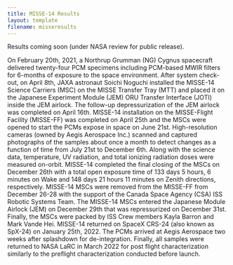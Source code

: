 ```yaml
---
title: MISSE-14 Results
layout: template
filename: misseresults
--- 
```


Results coming soon (under NASA review for public release).

On February 20th, 2021, a Northrup Grumman (NG) Cygnus spacecraft delivered twenty-four PCM specimens including PCM-based MWIR filters for 6-months of exposure to the space environment. After system check-out, on April 8th, JAXA astronaut Soichi Noguchi installed the MISSE-14 Science Carriers (MSC) on the MISSE Transfer Tray (MTT) and placed it on the Japanese Experiment Module (JEM) ORU Transfer Interface (JOTI) inside the JEM airlock. The follow-up depressurization of the JEM airlock was completed on April 16th. MISSE-14 installation on the MISSE-Flight Facility (MISSE-FF) was completed on April 25th and the MSCs were opened to start the PCMs expose in space on June 21st. High-resolution cameras (owned by Aegis Aerospace Inc.)  scanned and captured photographs of the samples about once a month to detect changes as a function of time from July 21st to December 6th.  Along with the science data, temperature, UV radiation, and total ionizing radiation doses were measured on-orbit. MISSE-14 completed the final closing of the MSCs on December 26th with a total open exposure time of 133 days 5 hours, 6 minutes on Wake and 148 days 21 hours 11 minutes on Zenith directions, respectively. MISSE-14 MSCs were removed from the MISSE-FF from December 26-28 with the support of the Canada Space Agency (CSA) ISS Robotic Systems Team. The MISSE-14 MSCs entered the Japanese Module Airlock (JEM) on December 29th that was repressurized on December 31st. Finally, the MSCs were packed by ISS Crew members Kayla Barron and Mark Vande Hei. MISSE-14 returned on SpaceX CRS-24 (also known as SpX-24) on January 25th, 2022. The PCMs arrived at Aegis Aerospace two weeks after splashdown for de-integration. Finally, all samples were returned to NASA LaRC in March 2022 for post flight characterization similarly to the preflight characterization conducted before launch.
